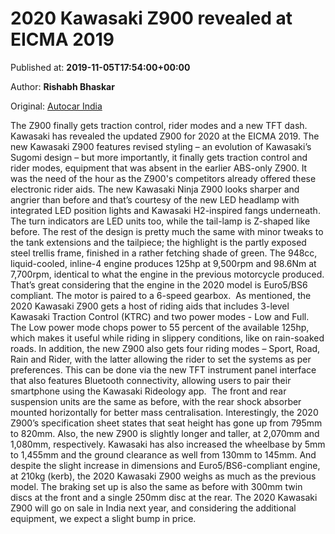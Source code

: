 
# 2020 Kawasaki Z900 revealed at EICMA 2019

Published at: **2019-11-05T17:54:00+00:00**

Author: **Rishabh Bhaskar**

Original: [Autocar India](https://www.autocarindia.com/bike-news/2020-kawasaki-z900-revealed-at-eicma-2019-414772)

The Z900 finally gets traction control, rider modes and a new TFT dash.
Kawasaki has revealed the updated Z900 for 2020 at the EICMA 2019. The new Kawasaki Z900 features revised styling – an evolution of Kawasaki’s Sugomi design – but more importantly, it finally gets traction control and rider modes, equipment that was absent in the earlier ABS-only Z900. It was the need of the hour as the Z900's competitors already offered these electronic rider aids.
The new Kawasaki Ninja Z900 looks sharper and angrier than before and that’s courtesy of the new LED headlamp with integrated LED position lights and Kawasaki H2-inspired fangs underneath. The turn indicators are LED units too, while the tail-lamp is Z-shaped like before. The rest of the design is pretty much the same with minor tweaks to the tank extensions and the tailpiece; the highlight is the partly exposed steel trellis frame, finished in a rather fetching shade of green.
The 948cc, liquid-cooled, inline-4 engine produces 125hp at 9,500rpm and 98.6Nm at 7,700rpm, identical to what the engine in the previous motorcycle produced. That’s great considering that the engine in the 2020 model is Euro5/BS6 compliant. The motor is paired to a 6-speed gearbox. 
As mentioned, the 2020 Kawasaki Z900 gets a host of riding aids that includes 3-level Kawasaki Traction Control (KTRC) and two power modes - Low and Full. The Low power mode chops power to 55 percent of the available 125hp, which makes it useful while riding in slippery conditions, like on rain-soaked roads. In addition, the new Z900 also gets four riding modes – Sport, Road, Rain and Rider, with the latter allowing the rider to set the systems as per preferences. This can be done via the new TFT instrument panel interface that also features Bluetooth connectivity, allowing users to pair their smartphone using the Kawasaki Rideology app. 
The front and rear suspension units are the same as before, with the rear shock absorber mounted horizontally for better mass centralisation. Interestingly, the 2020 Z900’s specification sheet states that seat height has gone up from 795mm to 820mm. Also, the new Z900 is slightly longer and taller, at 2,070mm and 1,080mm, respectively. Kawasaki has also increased the wheelbase by 5mm to 1,455mm and the ground clearance as well from 130mm to 145mm. And despite the slight increase in dimensions and Euro5/BS6-compliant engine, at 210kg (kerb), the 2020 Kawasaki Z900 weighs as much as the previous model.
The braking set up is also the same as before with 300mm twin discs at the front and a single 250mm disc at the rear.
The 2020 Kawasaki Z900 will go on sale in India next year, and considering the additional equipment, we expect a slight bump in price.

